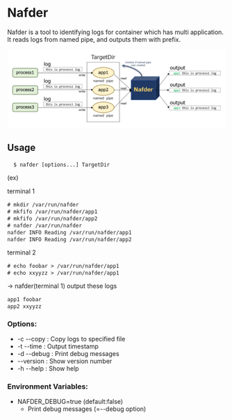 # Nafder

Nafder is a tool to identifying logs for container which has multi application.
It reads logs from named pipe, and outputs them with prefix.

![](images/nafder.png)

## Usage

```
  $ nafder [options...] TargetDir
```

(ex)

terminal 1
```
# mkdir /var/run/nafder
# mkfifo /var/run/nafder/app1
# mkfifo /var/run/nafder/app2
# nafder /var/run/nafder
nafder INFO Reading /var/run/nafder/app1
nafder INFO Reading /var/run/nafder/app2
```

terminal 2
```
# echo foobar > /var/run/nafder/app1
# echo xxyyzz > /var/run/nafder/app1
```

-> nafder(terminal 1) output these logs
```
app1 foobar
app2 xxyyzz
```

### Options:

*  -c --copy    : Copy logs to specified file
*  -t --time    : Output timestamp
*  -d --debug   : Print debug messages
*  --version    : Show version number
*  -h --help    : Show help

### Environment Variables:

* NAFDER_DEBUG=true (default:false)
  * Print debug messages (=--debug option)

